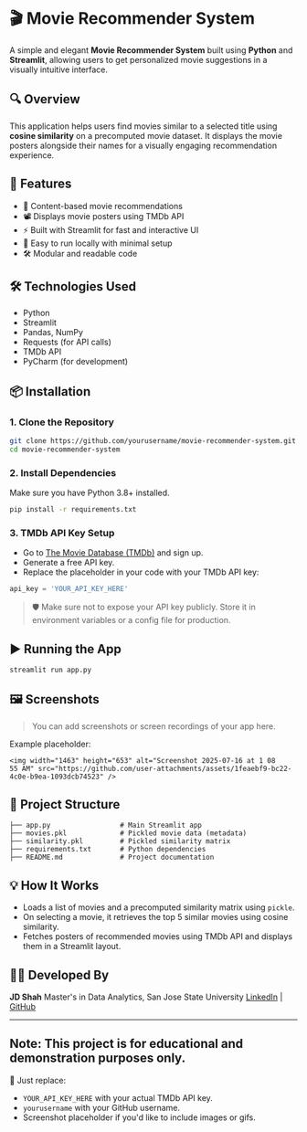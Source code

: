# 🎬 Movie Recommender System

A simple and elegant **Movie Recommender System** built using **Python** and **Streamlit**, allowing users to get personalized movie suggestions in a visually intuitive interface.

## 🔍 Overview

This application helps users find movies similar to a selected title using **cosine similarity** on a precomputed movie dataset. It displays the movie posters alongside their names for a visually engaging recommendation experience.

## 🚀 Features

- 🧠 Content-based movie recommendations
- 📽️ Displays movie posters using TMDb API
- ⚡ Built with Streamlit for fast and interactive UI
- 🧪 Easy to run locally with minimal setup
- 🛠️ Modular and readable code

## 🛠️ Technologies Used

- Python
- Streamlit
- Pandas, NumPy
- Requests (for API calls)
- TMDb API
- PyCharm (for development)

## 📦 Installation

### 1. Clone the Repository

```bash
git clone https://github.com/yourusername/movie-recommender-system.git
cd movie-recommender-system
````

### 2. Install Dependencies

Make sure you have Python 3.8+ installed.

```bash
pip install -r requirements.txt
```

### 3. TMDb API Key Setup

* Go to [The Movie Database (TMDb)](https://www.themoviedb.org/) and sign up.
* Generate a free API key.
* Replace the placeholder in your code with your TMDb API key:

```python
api_key = 'YOUR_API_KEY_HERE'
```

> 🛡️ Make sure not to expose your API key publicly. Store it in environment variables or a config file for production.

## ▶️ Running the App

```bash
streamlit run app.py
```

## 🖼️ Screenshots

> You can add screenshots or screen recordings of your app here.

Example placeholder:

```
<img width="1463" height="653" alt="Screenshot 2025-07-16 at 1 08 55 AM" src="https://github.com/user-attachments/assets/1feaebf9-bc22-4c0e-b9ea-1093dcb74523" />

```

## 📁 Project Structure

```
├── app.py                 # Main Streamlit app
├── movies.pkl             # Pickled movie data (metadata)
├── similarity.pkl         # Pickled similarity matrix
├── requirements.txt       # Python dependencies
├── README.md              # Project documentation
```

## 💡 How It Works

* Loads a list of movies and a precomputed similarity matrix using `pickle`.
* On selecting a movie, it retrieves the top 5 similar movies using cosine similarity.
* Fetches posters of recommended movies using TMDb API and displays them in a Streamlit layout.

## 🧑‍💻 Developed By

**JD Shah**
Master's in Data Analytics, San Jose State University
[LinkedIn]([https://www.linkedin.com/in/jayamshah2278/]) | [GitHub](https://github.com/jayam-shah)

---

**Note:** This project is for educational and demonstration purposes only.
---

📌 Just replace:
- `YOUR_API_KEY_HERE` with your actual TMDb API key.
- `yourusername` with your GitHub username.
- Screenshot placeholder if you'd like to include images or gifs.
